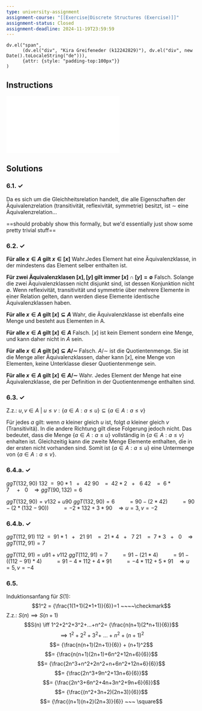 ```yaml
---
type: university-assignment
assignment-course: "[[Exercise|Discrete Structures (Exercise)]]"
assignment-status: Closed
assignment-deadline: 2024-11-19T23:59:59
---
```

```dataviewjs
dv.el("span", 
	  (dv.el("div", "Kira Greifeneder (k12242829)"), dv.el("div", new Date().toLocaleString("de"))),
	  {attr: {style: "padding-top:100px"}}
)
```
## Instructions
![](_attachments/blatt06.pdf)
## Solutions
### 6.1. $\checkmark$
Da es sich um die Gleichheitsrelation handelt, die alle Eigenschaften der Äquivalenzrelation (transitivität, reflexivität, symmetrie) besitzt, ist $\sim$ eine Äquivalenzrelation...

==should probably show this formally, but we'd essentially just show some pretty trivial stuff==
### 6.2. $\checkmark$
**Für alle $x \in A$ gilt $x \in [x]$**
Wahr.Jedes Element hat eine Äquivalenzklasse, in der mindestens das Element selber enthalten ist.

**Für zwei Äquivalenzklasen $[x], [y]$ gilt immer $[x] \cap [y] = \emptyset$**
Falsch. Solange die zwei Äquivalenzklassen nicht disjunkt sind, ist dessen Konjunktion nicht $\emptyset$. Wenn reflexivität, transitivität und symmetrie über mehrere Elemente in einer Relation gelten, dann werden diese Elemente identische Äquivalenzklassen haben.

**Für alle $x \in A$ gilt $[x] \subseteq A$**
Wahr, die Äquivalenzklasse ist ebenfalls eine Menge und besteht aus Elementen in A. 

**Für alle $x \in A$ gilt $[x] \in A$**
Falsch. $[x]$ ist kein Element sondern eine Menge, und kann daher nicht in $A$ sein.

**Für alle $x \in A$ gilt $[x] \subseteq A/\sim$**
Falsch. $A/\sim$ ist die Quotientenmenge. Sie ist die Menge aller Äquivalenzklassen, daher kann $[x]$, eine Menge von Elementen, keine Unterklasse dieser Quotientenmenge sein.

**Für alle $x\in A$ gilt $[x] \in A/\sim$**
Wahr. Jedes Element der Menge hat eine Äquivalenzklasse, die per Definition in der Quotientenmenge enthalten sind.
### 6.3. $\checkmark$
Z.z.: $u, v \in A ~|~ u \le v: \{ a \in A : a \le u\} \subseteq \{a \in A : a \le v\}$

Für jedes $a$ gilt: wenn $a$ kleiner gleich $u$ ist, folgt $a$ kleiner gleich $v$ (Transitivitä). In die andere Richtung gilt diese Folgerung jedoch nicht. Das bedeutet, dass die Menge $\{ a \in A : a \le u\}$ vollständig in $\{a \in A : a \le v\}$ enhalten ist. Gleichzeitig kann die zweite Menge Elemente enthalten, die in der ersten nicht vorhanden sind. Somit ist $\{ a \in A : a \le u\}$ eine Untermenge von $\{a \in A : a \le v\}$.
### 6.4.a. $\checkmark$
$ggT(132,90)$
$132 ~~ = ~~ 90 * 1 ~~~ + ~~~ 42$
$90 ~~~~ = ~~ 42 * 2 ~~~ + ~~~ 6$
$42 ~~~~ = ~~ 6 * 7 ~~~~~ + ~~~ 0 ~~~ \Rightarrow ggT(90,132) = 6$

$ggT(132, 90)= v132 + u90$
$ggT(132,90) = 6$
$~~~~~~~~ = 90 - (2*42)$
$~~~~~~~~ = 90 - (2*(132-90))$
$~~~~~~~~ = -2 * 132 + 3 * 90 ~~~ \Rightarrow u = 3, v = -2$
### 6.4.b. $\checkmark$
$ggT(112,91)$
$112 ~~ = ~~ 91 * 1 ~~~ + ~~~ 21$
$91 ~~~~ = ~~ 21 * 4 ~~~ + ~~~ 7$
$21 ~~~~ = ~~ 7 * 3 ~~~ + ~~~ 0 ~~~ \Rightarrow ggT(112,91) = 7$

$ggT(112, 91)= u91 + v112$
$ggT(112,91) = 7$
$~~~~~~~~ = 91 - (21*4)$
$~~~~~~~~ = 91 - ((112-91)*4)$
$~~~~~~~~ = 91 - 4 * 112 + 4 * 91$
$~~~~~~~~ = - 4 * 112 + 5 * 91 ~~~ \Rightarrow u = 5, v = -4$
### 6.5.
Induktionsanfang für $S(1)$:
$$1^2 = {\frac{1(1+1)(2*1+1)}{6}}=1 ~~~~\checkmark$$
Z.z.: $S(n) \implies S(n+1)$
$$S(n) \iff 1^2+2^2+3^2+...+n^2= {\frac{n(n+1)(2*n+1)}{6}}$$
$$\implies 1^2 + 2^2 + 3^2 + ~ ... ~ + ~n^2 + (n + 1)^2$$
$$= {\frac{n(n+1)(2n+1)}{6}} + (n+1)^2$$
$$= {\frac{n(n+1)(2n+1)+6n^2+12n+6}{6}}$$
$$= {\frac{2n^3+n^2+2n^2+n+6n^2+12n+6}{6}}$$
$$= {\frac{2n^3+9n^2+13n+6}{6}}$$
$$= {\frac{2n^3+6n^2+4n+3n^2+9n+6}{6}}$$
$$= {\frac{(n^2+3n+2)(2n+3)}{6}}$$
$$= {\frac{(n+1)(n+2)(2n+3)}{6}} ~~~ \square$$

